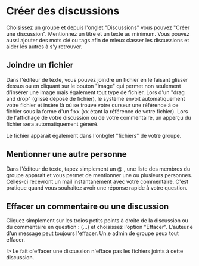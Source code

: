 # Créer des discussions

Choisissez un groupe et depuis l'onglet "Discussions" vous pouvez "Créer une discussion". Mentionnez un titre et un texte au minimum. Vous pouvez aussi ajouter des mots clé ou tags afin de mieux classer les discussions et aider les autres à s'y retrouver.

## Joindre un fichier
Dans l'éditeur de texte, vous pouvez joindre un fichier en le faisant glisser dessus ou en cliquant sur le bouton "image" qui permet non seulement d'insérer une image mais également tout type de fichier. Lors d'un "drag and drop" (glissé déposé de fichier), le système envoit automatiquement votre fichier et insère là où se trouve votre curseur une référence à ce fichier sous la forme d'un f:xx (xx étant la référence de votre fichier). Lors de l'affichage de votre discussion ou de votre commentaire, un apperçu du fichier sera automatiquement généré. 

Le fichier apparait également dans l'onbglet "fichiers" de votre groupe.

## Mentionner une autre personne
Dans l'éditeur de texte, tapez simplement un @ , une liste des membres du groupe apparait et vous permet de mentionner une ou plusieurs personnes. Celles-ci recevront un mail instantanément avec votre commentaire. C'est pratique quand vous souhaitez avoir une réponse rapide à votre question.

## Effacer un commentaire ou une discussion
Cliquez simplement sur les troios petits points à droite de la discussion ou du commentaire en question : (...) et choisissez l'option "Effacer".
L'auteur.e d'un message peut toujours l'effacer. Un.e admin de groupe peux tout effacer.

!> Le fait d'effacer une discussion n'efface pas les fichiers joints à cette discussion.